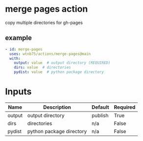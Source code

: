 # merge pages action

copy multiple directories for gh-pages


## example

```yaml
- id: merge-pages
  uses: wtnb75/actions/merge-pages@main
  with:
    output: value  # output directory (REQUIRED)
    dirs: value  # directories
    pydist: value  # python package directory
```

# Inputs

| Name | Description | Default | Required |
|------|-------------|---------|----------|
| output | output directory | publish | True |
| dirs | directories | n/a | False |
| pydist | python package directory | n/a | False |
